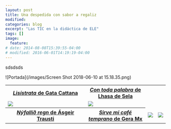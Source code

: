 ```yaml
---
layout: post
title: Una despedida con sabor a regaliz
modified:
categories: blog
excerpt: "Las TIC en la didáctica de ELE"
tags: []
image:
  feature:
# date: 2014-08-08T15:39:55-04:00
# modified: 2016-06-01T14:19:19-04:00
---
```


sdsdsds

![Portada](/images/Screen Shot 2018-06-10 at 15.18.35.png)

<table width="100%">
  <tbody>
    <tr>
      <th><a href="https://www.ivoox.com/24833451" target="_blank"><i>Lisístrata</i> de Gata Cattana</a></th>
      <th><a href="https://www.ivoox.com/25206586" target="_blank"><i>Con toda palabra</i> de Lhasa de Sela</th>
    </tr>
    <tr>
      <td width="50%"><img src="/images/lisistrata.jpg"/></td>
      <td><img src="/images/con toda.jpg"/></td>
        <tr>
        <th><a href="https://www.ivoox.com/25247640" target="_blank"><i>Nýfallið  regn</i> de Ásgeir Trausti</th>
        <th><a href="http://www.ivoox.com/25479947" target="_blank"><i>Sirve mi café temprano</i> de Gera Mx</th>
     <td><img src="/images/nyfallid.jpg"/></td>
      <td><img src="/images/sirve mi cafe.jpg"/></td>
      </tbody>
</table>

